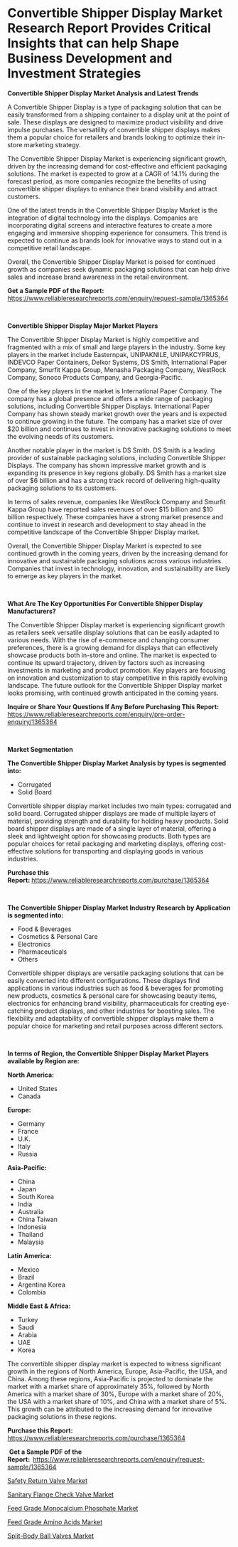 <p><h1>Convertible Shipper Display Market Research Report Provides Critical Insights that can help Shape Business Development and Investment Strategies</h1></p><p><strong>Convertible Shipper Display Market Analysis and Latest Trends</strong></p>
<p><p>A Convertible Shipper Display is a type of packaging solution that can be easily transformed from a shipping container to a display unit at the point of sale. These displays are designed to maximize product visibility and drive impulse purchases. The versatility of convertible shipper displays makes them a popular choice for retailers and brands looking to optimize their in-store marketing strategy.</p><p>The Convertible Shipper Display Market is experiencing significant growth, driven by the increasing demand for cost-effective and efficient packaging solutions. The market is expected to grow at a CAGR of 14.1% during the forecast period, as more companies recognize the benefits of using convertible shipper displays to enhance their brand visibility and attract customers.</p><p>One of the latest trends in the Convertible Shipper Display Market is the integration of digital technology into the displays. Companies are incorporating digital screens and interactive features to create a more engaging and immersive shopping experience for consumers. This trend is expected to continue as brands look for innovative ways to stand out in a competitive retail landscape.</p><p>Overall, the Convertible Shipper Display Market is poised for continued growth as companies seek dynamic packaging solutions that can help drive sales and increase brand awareness in the retail environment.</p></p>
<p><strong>Get a Sample PDF of the Report:&nbsp;</strong> <a href="https://www.reliableresearchreports.com/enquiry/request-sample/1365364">https://www.reliableresearchreports.com/enquiry/request-sample/1365364</a></p>
<p>&nbsp;</p>
<p><strong>Convertible Shipper Display Major Market Players</strong></p>
<p><p>The Convertible Shipper Display Market is highly competitive and fragmented with a mix of small and large players in the industry. Some key players in the market include Easternpak, UNIPAKNILE, UNIPAKCYPRUS, INDEVCO Paper Containers, Delkor Systems, DS Smith, International Paper Company, Smurfit Kappa Group, Menasha Packaging Company, WestRock Company, Sonoco Products Company, and Georgia-Pacific.</p><p>One of the key players in the market is International Paper Company. The company has a global presence and offers a wide range of packaging solutions, including Convertible Shipper Displays. International Paper Company has shown steady market growth over the years and is expected to continue growing in the future. The company has a market size of over $20 billion and continues to invest in innovative packaging solutions to meet the evolving needs of its customers.</p><p>Another notable player in the market is DS Smith. DS Smith is a leading provider of sustainable packaging solutions, including Convertible Shipper Displays. The company has shown impressive market growth and is expanding its presence in key regions globally. DS Smith has a market size of over $6 billion and has a strong track record of delivering high-quality packaging solutions to its customers.</p><p>In terms of sales revenue, companies like WestRock Company and Smurfit Kappa Group have reported sales revenues of over $15 billion and $10 billion respectively. These companies have a strong market presence and continue to invest in research and development to stay ahead in the competitive landscape of the Convertible Shipper Display market.</p><p>Overall, the Convertible Shipper Display Market is expected to see continued growth in the coming years, driven by the increasing demand for innovative and sustainable packaging solutions across various industries. Companies that invest in technology, innovation, and sustainability are likely to emerge as key players in the market.</p></p>
<p>&nbsp;</p>
<p><strong>What Are The Key Opportunities For Convertible Shipper Display Manufacturers?</strong></p>
<p><p>The Convertible Shipper Display market is experiencing significant growth as retailers seek versatile display solutions that can be easily adapted to various needs. With the rise of e-commerce and changing consumer preferences, there is a growing demand for displays that can effectively showcase products both in-store and online. The market is expected to continue its upward trajectory, driven by factors such as increasing investments in marketing and product promotion. Key players are focusing on innovation and customization to stay competitive in this rapidly evolving landscape. The future outlook for the Convertible Shipper Display market looks promising, with continued growth anticipated in the coming years.</p></p>
<p><strong>Inquire or Share Your Questions If Any Before Purchasing This Report:</strong> <a href="https://www.reliableresearchreports.com/enquiry/pre-order-enquiry/1365364">https://www.reliableresearchreports.com/enquiry/pre-order-enquiry/1365364</a></p>
<p>&nbsp;</p>
<p><strong>Market Segmentation</strong></p>
<p><strong>The Convertible Shipper Display Market Analysis by types is segmented into:</strong></p>
<p><ul><li>Corrugated</li><li>Solid Board</li></ul></p>
<p><p>Convertible shipper display market includes two main types: corrugated and solid board. Corrugated shipper displays are made of multiple layers of material, providing strength and durability for holding heavy products. Solid board shipper displays are made of a single layer of material, offering a sleek and lightweight option for showcasing products. Both types are popular choices for retail packaging and marketing displays, offering cost-effective solutions for transporting and displaying goods in various industries.</p></p>
<p><strong>Purchase this Report:&nbsp;</strong><a href="https://www.reliableresearchreports.com/purchase/1365364">https://www.reliableresearchreports.com/purchase/1365364</a></p>
<p>&nbsp;</p>
<p><strong>The Convertible Shipper Display Market Industry Research by Application is segmented into:</strong></p>
<p><ul><li>Food & Beverages</li><li>Cosmetics & Personal Care</li><li>Electronics</li><li>Pharmaceuticals</li><li>Others</li></ul></p>
<p><p>Convertible shipper displays are versatile packaging solutions that can be easily converted into different configurations. These displays find applications in various industries such as food & beverages for promoting new products, cosmetics & personal care for showcasing beauty items, electronics for enhancing brand visibility, pharmaceuticals for creating eye-catching product displays, and other industries for boosting sales. The flexibility and adaptability of convertible shipper displays make them a popular choice for marketing and retail purposes across different sectors.</p></p>
<p>&nbsp;</p>
<p><strong>In terms of Region, the Convertible Shipper Display Market Players available by Region are:</strong></p>
<p>
    <p> <strong> North America: </strong>
        <ul>
            <li>United States</li>
            <li>Canada</li>
        </ul>
        </p> 
    <p> <strong> Europe: </strong>
        <ul>
            <li>Germany</li>
            <li>France</li>
            <li>U.K.</li>
            <li>Italy</li>
            <li>Russia</li>
        </ul>
        </p> 
    <p> <strong> Asia-Pacific: </strong>
        <ul>
            <li>China</li>
            <li>Japan</li>
            <li>South Korea</li>
            <li>India</li>
            <li>Australia</li>
            <li>China Taiwan</li>
            <li>Indonesia</li>
            <li>Thailand</li>
            <li>Malaysia</li>
        </ul>
        </p> 
    <p> <strong> Latin America: </strong>
        <ul>
            <li>Mexico</li>
            <li>Brazil</li>
            <li>Argentina Korea</li>
            <li>Colombia</li>
        </ul>
        </p> 
    <p> <strong> Middle East & Africa: </strong>
        <ul>
            <li>Turkey</li>
            <li>Saudi</li>
            <li>Arabia</li>
            <li>UAE</li>
            <li>Korea</li>
        </ul>
    </p>
    </p>
<p><p>The convertible shipper display market is expected to witness significant growth in the regions of North America, Europe, Asia-Pacific, the USA, and China. Among these regions, Asia-Pacific is projected to dominate the market with a market share of approximately 35%, followed by North America with a market share of 30%, Europe with a market share of 20%, the USA with a market share of 10%, and China with a market share of 5%. This growth can be attributed to the increasing demand for innovative packaging solutions in these regions.</p></p>
<p><strong>Purchase this Report: </strong><a href="https://www.reliableresearchreports.com/purchase/1365364">https://www.reliableresearchreports.com/purchase/1365364</a></p>
<p>&nbsp;<strong>Get a Sample PDF of the Report:&nbsp;&nbsp;</strong><a href="https://www.reliableresearchreports.com/enquiry/request-sample/1365364">https://www.reliableresearchreports.com/enquiry/request-sample/1365364</a></p>
<p><strong></strong></p>
<p><p><a href="https://medium.com/@dorothybrooks53/safety-return-valve-market-size-reveals-the-best-marketing-channels-in-global-industry-e726a74d92fd">Safety Return Valve Market</a></p><p><a href="https://medium.com/p/f38dca03bf0e/edit">Sanitary Flange Check Valve Market</a></p><p><a href="https://github.com/Whitneyboyettebo9kiw7yr13/Market-Research-Report-List-1/blob/main/feed-grade-monocalcium-phosphate-market.md">Feed Grade Monocalcium Phosphate Market</a></p><p><a href="https://github.com/sonuprakash1/Market-Research-Report-List-1/blob/main/feed-grade-amino-acids-market.md">Feed Grade Amino Acids Market</a></p><p><a href="https://medium.com/@shanieprice69879/split-body-ball-valves-market-report-reveals-the-latest-trends-and-growth-opportunities-of-this-964a9d4127a9">Split-Body Ball Valves Market</a></p></p>